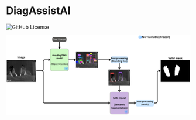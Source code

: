 # DiagAssistAI
![GitHub License](https://img.shields.io/github/license/WilhelmBuitrago/DiagAssistAI)

<p float="center">
  <img src=".asset/model_p.png?raw=true"/>
</p>
